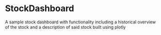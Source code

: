 # StockDashboard
A sample stock dashboard with functionality including a historical overview of the stock and a description of said stock built using plotly


